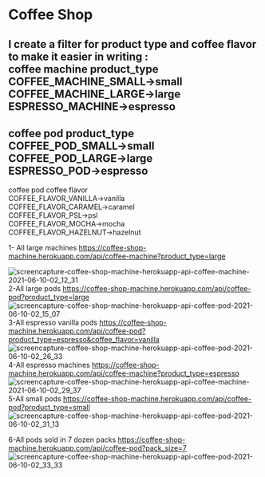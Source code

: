 # Coffee Shop
I create a filter for product type and coffee flavor to make it easier in writing :<br />
   coffee machine   product_type <br />
  COFFEE_MACHINE_SMALL->small <br />
  COFFEE_MACHINE_LARGE->large <br />
  ESPRESSO_MACHINE->espresso <br />
  -------------------------------------------
   coffee pod   product_type <br />
  COFFEE_POD_SMALL->small <br />
  COFFEE_POD_LARGE->large <br />
  ESPRESSO_POD->espresso <br />
  --------------------------------------------
   coffee pod  coffee flavor <br />
     COFFEE_FLAVOR_VANILLA->vanilla <br />
     COFFEE_FLAVOR_CARAMEL->caramel <br />
     COFFEE_FLAVOR_PSL->psl <br />
     COFFEE_FLAVOR_MOCHA->mocha <br />
     COFFEE_FLAVOR_HAZELNUT->hazelnut <br />




1- All large machines https://coffee-shop-machine.herokuapp.com/api/coffee-machine?product_type=large
 
![screencapture-coffee-shop-machine-herokuapp-api-coffee-machine-2021-06-10-02_12_31](https://user-images.githubusercontent.com/20096361/121445346-8e504c00-c991-11eb-8880-d8b13f7151b0.png)
2-All large pods https://coffee-shop-machine.herokuapp.com/api/coffee-pod?product_type=large
![screencapture-coffee-shop-machine-herokuapp-api-coffee-pod-2021-06-10-02_15_07](https://user-images.githubusercontent.com/20096361/121445464-c9527f80-c991-11eb-9cdc-620934badefa.png)
3-All espresso vanilla pods
https://coffee-shop-machine.herokuapp.com/api/coffee-pod?product_type=espresso&coffee_flavor=vanilla
![screencapture-coffee-shop-machine-herokuapp-api-coffee-pod-2021-06-10-02_26_33](https://user-images.githubusercontent.com/20096361/121446256-64982480-c993-11eb-9056-9bd4c6dd2beb.png)
4-All espresso machines https://coffee-shop-machine.herokuapp.com/api/coffee-machine?product_type=espresso
![screencapture-coffee-shop-machine-herokuapp-api-coffee-machine-2021-06-10-02_29_37](https://user-images.githubusercontent.com/20096361/121446446-d3757d80-c993-11eb-8b1b-43626248f6e2.png)
5-All small pods
https://coffee-shop-machine.herokuapp.com/api/coffee-pod?product_type=small
![screencapture-coffee-shop-machine-herokuapp-api-coffee-pod-2021-06-10-02_31_13](https://user-images.githubusercontent.com/20096361/121446569-133c6500-c994-11eb-9671-50029ce9dfdd.png)

6-All pods sold in 7 dozen packs https://coffee-shop-machine.herokuapp.com/api/coffee-pod?pack_size=7
![screencapture-coffee-shop-machine-herokuapp-api-coffee-pod-2021-06-10-02_33_33](https://user-images.githubusercontent.com/20096361/121446682-5c8cb480-c994-11eb-8a3a-7abbc8e99c6f.png)

